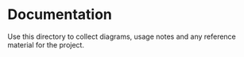 # Documentation

Use this directory to collect diagrams, usage notes and any reference material for the project.
